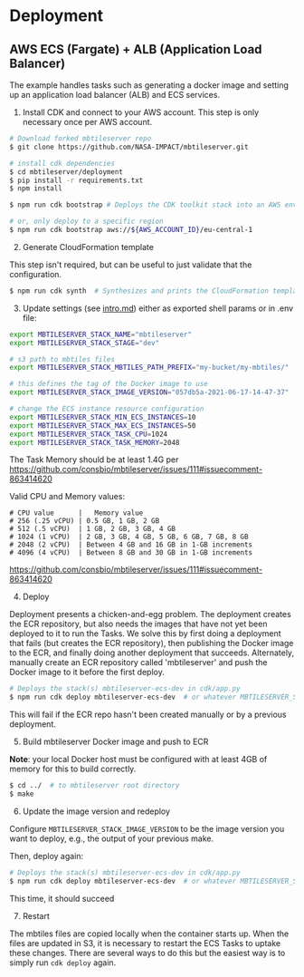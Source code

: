 # Deployment

## AWS ECS (Fargate) + ALB (Application Load Balancer)

The example handles tasks such as generating a docker image and setting up an application load balancer (ALB) and ECS services.

1. Install CDK and connect to your AWS account. This step is only necessary once per AWS account.

```bash
# Download forked mbtileserver repo
$ git clone https://github.com/NASA-IMPACT/mbtileserver.git

# install cdk dependencies
$ cd mbtileserver/deployment
$ pip install -r requirements.txt
$ npm install

$ npm run cdk bootstrap # Deploys the CDK toolkit stack into an AWS environment

# or, only deploy to a specific region
$ npm run cdk bootstrap aws://${AWS_ACCOUNT_ID}/eu-central-1
```

2. Generate CloudFormation template

This step isn't required, but can be useful to just validate that the configuration.

```bash
$ npm run cdk synth  # Synthesizes and prints the CloudFormation template for this stack
```

3. Update settings (see [intro.md](intro.md)) either as exported shell params or in .env file:

```bash
export MBTILESERVER_STACK_NAME="mbtileserver"
export MBTILESERVER_STACK_STAGE="dev"

# s3 path to mbtiles files
export MBTILESERVER_STACK_MBTILES_PATH_PREFIX="my-bucket/my-mbtiles/"

# this defines the tag of the Docker image to use
export MBTILESERVER_STACK_IMAGE_VERSION="057db5a-2021-06-17-14-47-37"

# change the ECS instance resource configuration
export MBTILESERVER_STACK_MIN_ECS_INSTANCES=10
export MBTILESERVER_STACK_MAX_ECS_INSTANCES=50
export MBTILESERVER_STACK_TASK_CPU=1024
export MBTILESERVER_STACK_TASK_MEMORY=2048
```

The Task Memory should be at least 1.4G per https://github.com/consbio/mbtileserver/issues/111#issuecomment-863414620

Valid CPU and Memory values:

```
# CPU value      |   Memory value
# 256 (.25 vCPU) | 0.5 GB, 1 GB, 2 GB
# 512 (.5 vCPU)  | 1 GB, 2 GB, 3 GB, 4 GB
# 1024 (1 vCPU)  | 2 GB, 3 GB, 4 GB, 5 GB, 6 GB, 7 GB, 8 GB
# 2048 (2 vCPU)  | Between 4 GB and 16 GB in 1-GB increments
# 4096 (4 vCPU)  | Between 8 GB and 30 GB in 1-GB increments
```

https://github.com/consbio/mbtileserver/issues/111#issuecomment-863414620

4. Deploy

Deployment presents a chicken-and-egg problem.  The deployment creates the ECR repository, but also needs the
images that have not yet been deployed to it to run the Tasks. We solve this by first doing a deployment that fails
(but creates the ECR repository), then publishing the Docker image to the ECR, and finally doing another deployment
that succeeds. Alternately, manually create an ECR repository called 'mbtileserver' and push the Docker image to it 
before the first deploy.

```bash
# Deploys the stack(s) mbtileserver-ecs-dev in cdk/app.py
$ npm run cdk deploy mbtileserver-ecs-dev  # or whatever MBTILESERVER_STACK_STAGE is set to
```

This will fail if the ECR repo hasn't been created manually or by a previous deployment.

5. Build mbtileserver Docker image and push to ECR

**Note**: your local Docker host must be configured with at least 4GB of memory for this to build correctly.

```bash
$ cd ../  # to mbtileserver root directory
$ make
```

6. Update the image version and redeploy

Configure `MBTILESERVER_STACK_IMAGE_VERSION` to be the image version you want to deploy, e.g., the output of your previous make.

Then, deploy again:

```bash
# Deploys the stack(s) mbtileserver-ecs-dev in cdk/app.py
$ npm run cdk deploy mbtileserver-ecs-dev  # or whatever MBTILESERVER_STACK_STAGE is set to
```

This time, it should succeed

7. Restart

The mbtiles files are copied locally when the container starts up. When the files are updated in S3, it is necessary
to restart the ECS Tasks to uptake these changes. There are several ways to do this but the easiest way is to simply 
run `cdk deploy` again.
